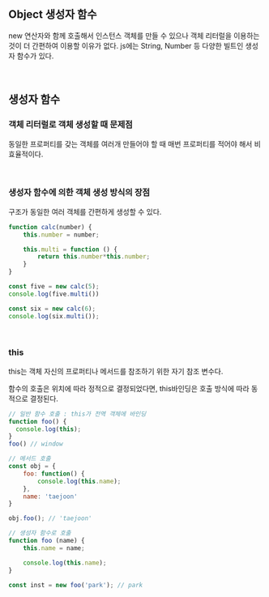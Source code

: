 ## Object 생성자 함수

new 연산자와 함께 호출해서 인스턴스 객체를 만들 수 있으나 객체 리터럴을 이용하는 것이 더 간편하여 이용할 이유가 없다. js에는 String, Number 등 다양한 빌트인 생성자 함수가 있다.

<br />

## 생성자 함수

### 객체 리터럴로 객체 생성할 때 문제점

동일한 프로퍼티를 갖는 객체를 여러개 만들어야 할 때 매번 프로퍼티를 적어야 해서 비효율적이다.

<br />

### 생성자 함수에 의한 객체 생성 방식의 장점

구조가 동일한 여러 객체를 간편하게 생성할 수 있다.

```js
function calc(number) {
    this.number = number;

    this.multi = function () {
        return this.number*this.number;
    }
}

const five = new calc(5);
console.log(five.multi())

const six = new calc(6);
console.log(six.multi());
```

<br >

### this

this는 객체 자신의 프로퍼티나 메서드를 참조하기 위한 자기 참조 변수다.

함수의 호출은 위치에 따라 정적으로 결정되었다면, this바인딩은 호출 방식에 따라 동적으로 결정된다.

```js
// 일반 함수 호출 : this가 전역 객체에 바인딩
function foo() {
  console.log(this);
}
foo() // window

// 메서드 호출
const obj = {
    foo: function() {
        console.log(this.name);
    },
    name: 'taejoon'
}

obj.foo(); // 'taejoon'

// 생성자 함수로 호출
function foo (name) {
    this.name = name;

    console.log(this.name);
}

const inst = new foo('park'); // park
```



